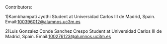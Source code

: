 Contributors:

1)Kambhampati Jyothi
  Student at Universidad Carlos III de Madrid, Spain.
  Email:100396012@alumnos.uc3m.es

2)Luis Gonzalez Conde Sanchez Crespo
  Student at Universidad Carlos III de Madrid, Spain.
  Email:100276123@alumnos.uc3m.es
  
